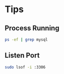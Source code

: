 # Tips

## Process Running

```sh
ps -ef | grep mysql
```

## Listen Port

```sh
sudo lsof -i :3306
```
